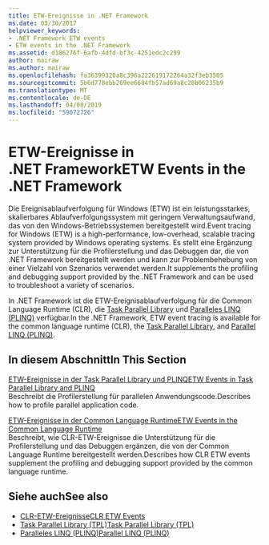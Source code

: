 ```yaml
---
title: ETW-Ereignisse in .NET Framework
ms.date: 03/30/2017
helpviewer_keywords:
- .NET Framework ETW events
- ETW events in the .NET Framework
ms.assetid: d186276f-6afb-4dfd-bf3c-4251edc2c299
author: mairaw
ms.author: mairaw
ms.openlocfilehash: fa36399320a8c396a222619172264a32f3eb3505
ms.sourcegitcommit: 5b6d778ebb269ee6684fb57ad69a8c28b06235b9
ms.translationtype: MT
ms.contentlocale: de-DE
ms.lasthandoff: 04/08/2019
ms.locfileid: "59072726"
---
```

# <a name="etw-events-in-the-net-framework"></a><span data-ttu-id="74ef1-102">ETW-Ereignisse in .NET Framework</span><span class="sxs-lookup"><span data-stu-id="74ef1-102">ETW Events in the .NET Framework</span></span>
<span data-ttu-id="74ef1-103">Die Ereignisablaufverfolgung für Windows (ETW) ist ein leistungsstarkes, skalierbares Ablaufverfolgungssystem mit geringem Verwaltungsaufwand, das von den Windows-Betriebssystemen bereitgestellt wird.</span><span class="sxs-lookup"><span data-stu-id="74ef1-103">Event tracing for Windows (ETW) is a high-performance, low-overhead, scalable tracing system provided by Windows operating systems.</span></span> <span data-ttu-id="74ef1-104">Es stellt eine Ergänzung zur Unterstützung für die Profilerstellung und das Debuggen dar, die von .NET Framework bereitgestellt werden und kann zur Problembehebung von einer Vielzahl von Szenarios verwendet werden.</span><span class="sxs-lookup"><span data-stu-id="74ef1-104">It supplements the profiling and debugging support provided by the .NET Framework and can be used to troubleshoot a variety of scenarios.</span></span>  
  
 <span data-ttu-id="74ef1-105">In .NET Framework ist die ETW-Ereignisablaufverfolgung für die Common Language Runtime (CLR), die [Task Parallel Library](../../../docs/standard/parallel-programming/task-parallel-library-tpl.md) und [Paralleles LINQ (PLINQ)](../../../docs/standard/parallel-programming/parallel-linq-plinq.md) verfügbar.</span><span class="sxs-lookup"><span data-stu-id="74ef1-105">In the .NET Framework, ETW event tracing is available for the common language runtime (CLR), the [Task Parallel Library](../../../docs/standard/parallel-programming/task-parallel-library-tpl.md), and [Parallel LINQ (PLINQ)](../../../docs/standard/parallel-programming/parallel-linq-plinq.md).</span></span>  
  
## <a name="in-this-section"></a><span data-ttu-id="74ef1-106">In diesem Abschnitt</span><span class="sxs-lookup"><span data-stu-id="74ef1-106">In This Section</span></span>  
 [<span data-ttu-id="74ef1-107">ETW-Ereignisse in der Task Parallel Library und PLINQ</span><span class="sxs-lookup"><span data-stu-id="74ef1-107">ETW Events in Task Parallel Library and PLINQ</span></span>](../../../docs/framework/performance/etw-events-in-task-parallel-library-and-plinq.md)  
 <span data-ttu-id="74ef1-108">Beschreibt die Profilerstellung für parallelen Anwendungscode.</span><span class="sxs-lookup"><span data-stu-id="74ef1-108">Describes how to profile parallel application code.</span></span>  
  
 [<span data-ttu-id="74ef1-109">ETW-Ereignisse in der Common Language Runtime</span><span class="sxs-lookup"><span data-stu-id="74ef1-109">ETW Events in the Common Language Runtime</span></span>](../../../docs/framework/performance/etw-events-in-the-common-language-runtime.md)  
 <span data-ttu-id="74ef1-110">Beschreibt, wie CLR-ETW-Ereignisse die Unterstützung für die Profilerstellung und das Debuggen ergänzen, die von der Common Language Runtime bereitgestellt werden.</span><span class="sxs-lookup"><span data-stu-id="74ef1-110">Describes how CLR ETW events supplement the profiling and debugging support provided by the common language runtime.</span></span>  
  
## <a name="see-also"></a><span data-ttu-id="74ef1-111">Siehe auch</span><span class="sxs-lookup"><span data-stu-id="74ef1-111">See also</span></span>

- [<span data-ttu-id="74ef1-112">CLR-ETW-Ereignisse</span><span class="sxs-lookup"><span data-stu-id="74ef1-112">CLR ETW Events</span></span>](../../../docs/framework/performance/clr-etw-events.md)
- [<span data-ttu-id="74ef1-113">Task Parallel Library (TPL)</span><span class="sxs-lookup"><span data-stu-id="74ef1-113">Task Parallel Library (TPL)</span></span>](../../../docs/standard/parallel-programming/task-parallel-library-tpl.md)
- [<span data-ttu-id="74ef1-114">Paralleles LINQ (PLINQ)</span><span class="sxs-lookup"><span data-stu-id="74ef1-114">Parallel LINQ (PLINQ)</span></span>](../../../docs/standard/parallel-programming/parallel-linq-plinq.md)
